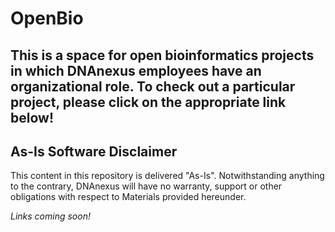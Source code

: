 # OpenBio

## This is a space for open bioinformatics projects in which DNAnexus employees have an organizational role. To check out a particular project, please click on the appropriate link below!  

## As-Is Software Disclaimer
This content in this repository is delivered "As-Is". Notwithstanding anything to the contrary, DNAnexus will have no warranty, support or other obligations with respect to Materials provided hereunder.

*Links coming soon!*

